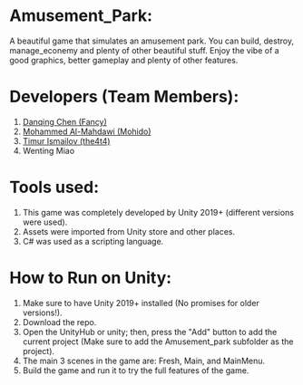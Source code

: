 # Amusement_Park:
A beautiful game that simulates an amusement park. You can build, destroy, manage_econemy and plenty of other beautiful stuff. Enjoy the vibe of a good graphics, better gameplay and plenty of other features. 

# Developers (Team Members):
1) <a href="https://github.com/FancyBrandy">Danqing Chen (Fancy)</a>
2) <a href="https://github.com/https://github.com/Mohido">Mohammed Al-Mahdawi (Mohido)</a>
3) <a href="https://github.com/the4t4">Timur Ismailov (the4t4)</a>
4) Wenting Miao


# Tools used:
1) This game was completely developed by Unity 2019+ (different versions were used).
2) Assets were imported from Unity store and other places. 
3) C# was used as a scripting language.



# How to Run on Unity:
1) Make sure to have Unity 2019+ installed (No promises for older versions!).
2) Download the repo.
3) Open the UnityHub or unity; then, press the "Add" button to add the current project (Make sure to add the Amusement_park subfolder as the project).
4) The main 3 scenes in the game are: Fresh, Main, and MainMenu.
5) Build the game and run it to try the full features of the game.

